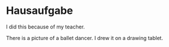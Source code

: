 # Hausaufgabe
I did this because of my teacher.

There is a picture of a ballet dancer. I drew it on a drawing tablet.
